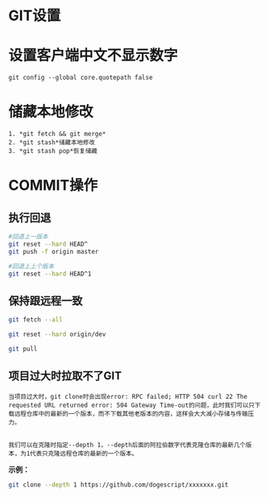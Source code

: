# GIT设置

# 设置客户端中文不显示数字

```
git config --global core.quotepath false
```



# 储藏本地修改

```
1. *git fetch && git merge* 
2. *git stash*储藏本地修改
3. *git stash pop*恢复储藏
```





# COMMIT操作

## 执行回退

```sh
#回退上一版本
git reset --hard HEAD^
git push -f origin master

#回退上上个版本
git reset --hard HEAD^1
```

## 保持跟远程一致

```sh
git fetch --all 

git reset --hard origin/dev

git pull
```



## 项目过大时拉取不了GIT

```
当项目过大时，git clone时会出现error: RPC failed; HTTP 504 curl 22 The requested URL returned error: 504 Gateway Time-out的问题，此时我们可以只下载远程仓库中的最新的一个版本，而不下载其他老版本的内容，这样会大大减小存储与传输压力。


```

```
我们可以在克隆时指定--depth 1，--depth后面的阿拉伯数字代表克隆仓库的最新几个版本，为1代表只克隆远程仓库的最新的一个版本。

```

**示例：**

```sh
git clone --depth 1 https://github.com/dogescript/xxxxxxx.git
```





